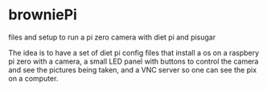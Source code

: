 # browniePi
files and setup to run a pi zero camera with diet pi and pisugar


The idea is to have a set of diet pi config files that install a os on a raspbery pi zero with a camera, a small LED panel with buttons to control the camera and see the pictures being taken, and a VNC server so one can see the pix on a computer.
